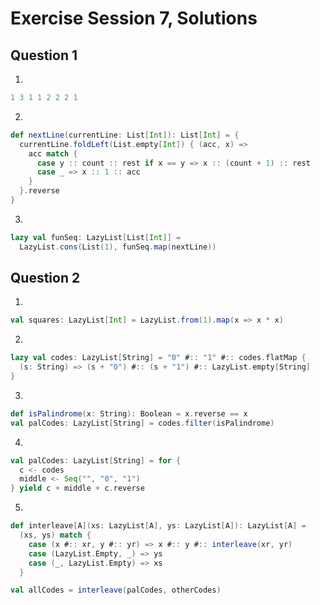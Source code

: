 # Exercise Session 7, Solutions

## Question 1

1.

```scala
1 3 1 1 2 2 2 1
```

2.

```scala
def nextLine(currentLine: List[Int]): List[Int] = {
  currentLine.foldLeft(List.empty[Int]) { (acc, x) =>
    acc match {
      case y :: count :: rest if x == y => x :: (count + 1) :: rest
      case _ => x :: 1 :: acc
    }
  }.reverse
}
```

3.

```scala
lazy val funSeq: LazyList[List[Int]] =
  LazyList.cons(List(1), funSeq.map(nextLine))
```

## Question 2

1.

```scala
val squares: LazyList[Int] = LazyList.from(1).map(x => x * x)
```

2.

```scala
lazy val codes: LazyList[String] = "0" #:: "1" #:: codes.flatMap {
  (s: String) => (s + "0") #:: (s + "1") #:: LazyList.empty[String]
}
```

3.

```scala
def isPalindrome(x: String): Boolean = x.reverse == x
val palCodes: LazyList[String] = codes.filter(isPalindrome)
```

4.

```scala
val palCodes: LazyList[String] = for {
  c <- codes
  middle <- Seq("", "0", "1")
} yield c + middle + c.reverse
```

5.

```scala
def interleave[A](xs: LazyList[A], ys: LazyList[A]): LazyList[A] =
  (xs, ys) match {
    case (x #:: xr, y #:: yr) => x #:: y #:: interleave(xr, yr)
    case (LazyList.Empty, _) => ys
    case (_, LazyList.Empty) => xs
  }

val allCodes = interleave(palCodes, otherCodes)
```
